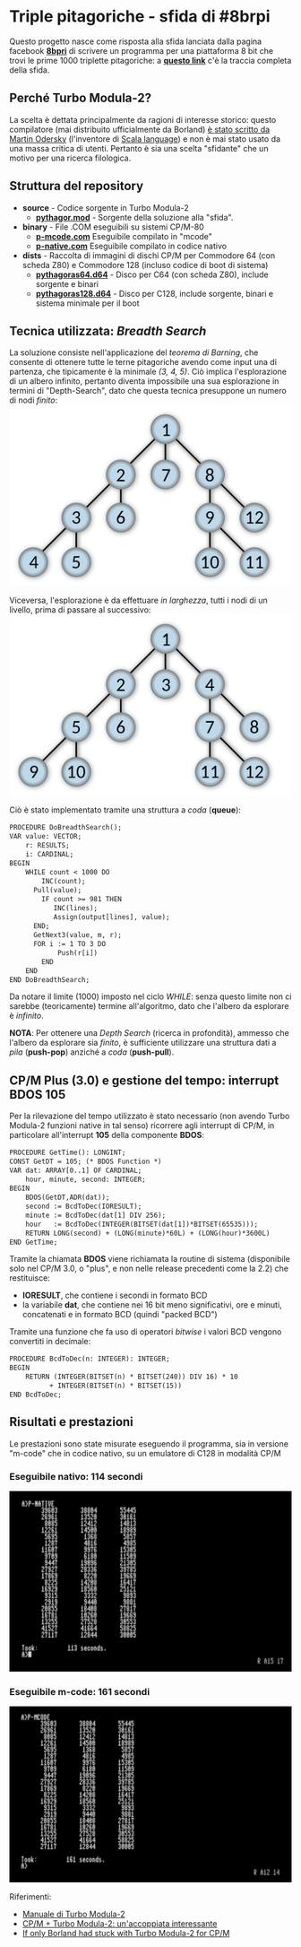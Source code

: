 # Triple pitagoriche - sfida di #8brpi

Questo progetto nasce come risposta alla sfida lanciata dalla pagina facebook [**8bpri**](https://www.facebook.com/groups/programming.c64/) di scrivere un programma per una piattaforma 8 bit che trovi le prime 1000 triplette pitagoriche: a [**questo link**](https://sys64738.org/wp-content/uploads/2019/06/00_TriplettePitagoriche.pdf) c'è la traccia completa della sfida.

## Perché Turbo Modula-2?
La scelta è dettata principalmente da ragioni di interesse storico: questo compilatore (mai distribuito ufficialmente da Borland) [è stato scritto da Martin Odersky](https://groups.google.com/forum/?fromgroups=#!topic/comp.lang.modula2/Ruy9g8aBmF0) (l'inventore di [Scala language](http://www.scala-lang.org/)) e non è mai stato usato da una massa critica di utenti. Pertanto è sia una scelta "sfidante" che un motivo per una ricerca filologica.

## Struttura del repository
- **source** - Codice sorgente in Turbo Modula-2
  - [**pythagor.mod**](https://github.com/sblendorio/pythagorean-triples/blob/master/source/pythagor.mod) - Sorgente della soluzione alla "sfida".
- **binary** - File .COM eseguibili su sistemi CP/M-80
  - [**p-mcode.com**](https://github.com/sblendorio/pythagorean-triples/blob/master/binary/p-mcode.com) Eseguibile compilato in "mcode"
  - [**p-native.com**](https://github.com/sblendorio/pythagorean-triples/blob/master/binary/p-native.com) Eseguibile compilato in codice nativo
- **dists** - Raccolta di immagini di dischi CP/M per Commodore 64 (con scheda Z80) e Commodore 128 (incluso codice di boot di sistema)
  - [**pythagoras64.d64**](https://github.com/sblendorio/pythagorean-triples/blob/master/dists/pythagoras64.d64) - Disco per C64 (con scheda Z80), include sorgente e binari
  - [**pythagoras128.d64**](https://github.com/sblendorio/pythagorean-triples/blob/master/dists/pythagoras128.d64) - Disco per C128, include sorgente, binari e sistema minimale per il boot

## Tecnica utilizzata: *Breadth Search*
La soluzione consiste nell'applicazione del *teorema di Barning*, che consente di ottenere tutte le terne pitagoriche avendo come input una di partenza, che tipicamente è la minimale *(3, 4, 5)*. Ciò implica l'esplorazione di un albero infinito, pertanto diventa impossibile una sua esplorazione in termini di "Depth-Search", dato che questa tecnica presuppone un numero di nodi *finito*:
![depth-search](depth.png)

Viceversa, l'esplorazione è da effettuare *in larghezza*, tutti i nodi di un livello, prima di passare al successivo:
![breadth-search](breadth.png)

Ciò è stato implementato tramite una struttura a *coda* (**queue**):

    PROCEDURE DoBreadthSearch();
    VAR value: VECTOR;
        r: RESULTS;
        i: CARDINAL;
    BEGIN
        WHILE count < 1000 DO
            INC(count);
          Pull(value);
            IF count >= 981 THEN
               INC(lines);
               Assign(output[lines], value);
          END;
          GetNext3(value, m, r);
          FOR i := 1 TO 3 DO
                Push(r[i])
            END
        END
    END DoBreadthSearch;

Da notare il limite (1000) imposto nel ciclo *WHILE*: senza questo limite non ci sarebbe (teoricamente) termine all'algoritmo, dato che l'albero da esplorare è *infinito*.

**NOTA**: Per ottenere una *Depth Search* (ricerca in profondità), ammesso che l'albero da esplorare sia *finito*, è sufficiente utilizzare una struttura dati a *pila* (**push-pop**) anziché a *coda* (**push-pull**).

## CP/M Plus (3.0) e gestione del tempo: interrupt BDOS 105
Per la rilevazione del tempo utilizzato è stato necessario (non avendo Turbo Modula-2 funzioni native in tal senso) ricorrere agli interrupt di CP/M, in particolare all'interrupt **105** della componente **BDOS**:

    PROCEDURE GetTime(): LONGINT;
    CONST GetDT = 105; (* BDOS Function *)
    VAR dat: ARRAY[0..1] OF CARDINAL;
        hour, minute, second: INTEGER;
    BEGIN
        BDOS(GetDT,ADR(dat));
        second := BcdToDec(IORESULT);
        minute := BcdToDec(dat[1] DIV 256);
        hour   := BcdToDec(INTEGER(BITSET(dat[1])*BITSET(65535)));
        RETURN LONG(second) + (LONG(minute)*60L) + (LONG(hour)*3600L)
    END GetTime;

Tramite la chiamata **BDOS** viene richiamata la routine di sistema (disponibile solo nel CP/M 3.0, o "plus", e non nelle release precedenti come la 2.2) che restituisce:
- **IORESULT**, che contiene i secondi in formato BCD
- la variabile **dat**, che contiene nei 16 bit meno significativi, ore e minuti, concatenati e in formato BCD (quindi "packed BCD")

Tramite una funzione che fa uso di operatori *bitwise* i valori BCD vengono convertiti in decimale:

    PROCEDURE BcdToDec(n: INTEGER): INTEGER;
    BEGIN
        RETURN (INTEGER(BITSET(n) * BITSET(240)) DIV 16) * 10
              + INTEGER(BITSET(n) * BITSET(15))
    END BcdToDec;

## Risultati e prestazioni
Le prestazioni sono state misurate eseguendo il programma, sia in versione "m-code" che in codice nativo, su un emulatore di C128 in modalità CP/M
### Eseguibile nativo: 114 secondi
![native](native.png)
### Eseguibile m-code: 161 secondi
![mcode](mcode.png)

Riferimenti:
- [Manuale di Turbo Modula-2](http://web.archive.org/web/20130224124729/http://z80cpu.eu/mirrors/oldcomputers.dyndns.org/manuals/turbomodula2_bw.pdf)
- [CP/M + Turbo Modula-2: un'accoppiata interessante](https://www.retroacademy.it/2016/09/30/cpm/cpm-turbo-modula-2-accoppiata-interessante/3132/)
- [If only Borland had stuck with Turbo Modula-2 for CP/M](https://techtinkering.com/2013/03/12/if-only-borland-had-stuck-with-turbo-modula-2-for-cpm/)

